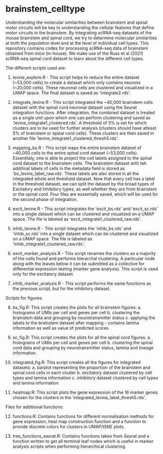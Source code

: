# brainstem_celltype
Understanding the molecular similarities between brainstem and spinal motor circuits will be key to understanding the cellular features that define motor circuits in the brainstem. By integrating scRNA-seq datasets of the mouse brainstem and spinal cord, we try to determine molecular similarities at both the population level and at the level of individual cell types. This repository contains codes for processing scRNA-seq data of brainstem obtained from mice (in-house). We make use of the Russ et al (2021) scRNA-seq spinal cord dataset to learn about the different cell types.

The different scripts used are:

1. levine_explore.R - This script helps to reduce the entire dataset (~53,000 cells) to create a dataset which only contains neurons (~20,000 cells). These neuronal cells are clustered and visualized in a UMAP space. The final dataset is saved as 'integrate2.rds'.

2. integrate_levine.R - This script integrated the ~40,000 brainstem cells dataset with the spinal cord neuronal dataset using the Seurat integration functions. After integration, the combined dataset is treated as a single unit upon which one can perform clustering and saved as 'levine_integrate1_clustered.rds'. A threshold of 5% is set for which clusters are to be used for further analysis (clusters should have atleast 5% of brainstem or spinal cord cells). These clusters are then saved in another file 'levine_integrate1_clustered_thresh5.rds'.

3. mapping_bs.R - This script maps the entire brainstem dataset of ~40,000 cells to the entire spinal cord dataset (~53,000 cells). Essentilaly, one is able to project the cell labels assigned to the spinal cord dataset to the brainstem cells. The brainstem dataset with teh additinal labels of cells in the metadata field is stored as 'bs_levine_label_raw.rds'. These labels are also stored in all the integrated whole and threshold dataset. Now that every cell has a label in the threshold dataset, we can split the dataset by the broad types of Excitatory and Inhibitory types, as well whether they are from brainstem or the spinal cord. Four files are essentially saved, which will be used for the second phase of integration.

4. excit_levine.R - This script integrates the 'excit_bs.rds' and 'excit_sc.rds' into a single dataset which can be clustered and visualized on a UMAP space. The file is labeled as 'excit_integrate1_clustered_raw.rds'.

5. inhib_levine.R - This script integrates the 'inhib_bs.rds' and 'inhib_sc.rds' into a single dataset which can be clustered and visualized on a UMAP space. The file is labeled as 'inhib_integrate1_clustered_raw.rds'.

6. excit_marker_analysis.R - This script renames the clusters as a majority of the cells found and performs hierarchal clustering. A particular node along with the leaves below it can be submitted as a collective for differential expression testing (marker gene analysis). This script is used only for the excitatory dataset. 

7. inhib_marker_analysis.R - This script performs the same functions as the previous script, but for the inhibitory dataset. 

Scripts for figures: 

8. bs_fig.R: This script creates the plots for all brainstem figures: 
  a. histograms of UMIs per cell and genes per cell
  b. clustering the brainstem data and grouping by neurotransmitter status
  c. applying the labels to the brainstem dataset after mapping - contains lamina information as well as value of predicted scores

9. sc_fig.R: This script creates the plots for all the spinal cord figures: 
  a. histograms of UMIs per cell and genes per cell
  b. clustering the spinal cord data and grouping by neurotransmitter status, lamina and lineage information.

10. integrated_fig.R: This script creates all the figures for integrated datasets: 
  a. barplot representing the proportion of the brainstem and spinal cord cells in each cluster
  b. excitatory dataset clustered by cell types and lamina information 
  c. inhibitory dataset clustered by cell types and lamina information 

11. heatmap.R: This script plots the gene expression of the 16 marker genes chosen for the clusters in the ‘integrated_levine_label_thresh5.rds’. 


Files for additional functions: 

12. functions.R: Contains functions for different normalisation methods for gene expression, heat map construction function and a function to provide discrete colors for clusters in UMAP/tSNE plots. 

13. tree_functions_seurat.R: Contains functions taken from Seurat and a function written to get all terminal leaf nodes which is useful in marker analysis scripts when performing hierarchical clustering.  


